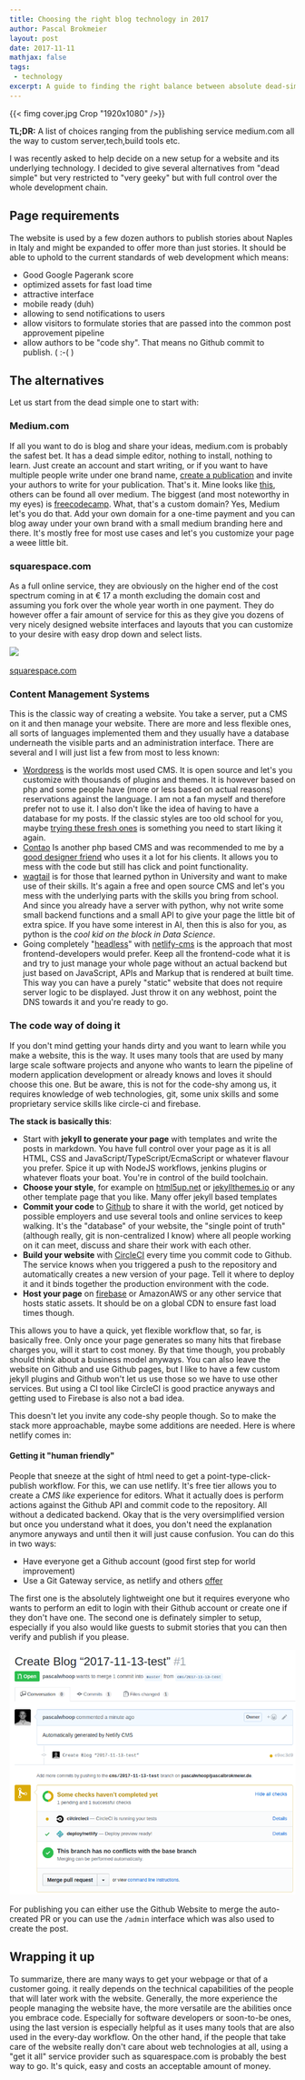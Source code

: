 ```yaml
---
title: Choosing the right blog technology in 2017
author: Pascal Brokmeier
layout: post
date: 2017-11-11
mathjax: false
tags: 
 - technology
excerpt: A guide to finding the right balance between absolute dead-simple usability and tech-savvy workflow allowing for a range of customisation and control abot your blog or website.
---
```


{{< fimg cover.jpg Crop "1920x1080" />}}

**TL;DR:** A list of choices ranging from the publishing service medium.com all the way to custom server,tech,build tools etc.

I was recently asked to help decide on a new setup for a website and its underlying technology. I decided to give several alternatives from "dead simple" but very restricted to "very geeky" but with full control over the whole development chain.

## Page requirements
The website is used by a few dozen authors to publish stories about Naples in Italy and might be expanded to offer more than just stories. It should be able to uphold to the current standards of web development which means:

-   Good Google Pagerank score
-   optimized assets for fast load time
-   attractive interface
-   mobile ready (duh)
-   allowing to send notifications to users
-   allow visitors to formulate stories that are passed into the common post approvement pipeline
-   allow authors to be "code shy". That means no Github commit to publish. ( :-( )

## The alternatives

Let us start from the dead simple one to start with:

### Medium.com
If all you want to do is blog and share your ideas, medium.com is probably the safest bet. It has a dead simple editor, nothing to install, nothing to learn. Just create an account and start writing, or if you want to have multiple people write under one brand name, [create a publication](https://help.medium.com/hc/en-us/articles/115004681607-Create-publication) and invite your authors to write for your publication. That's it. Mine looks like [this](https://medium.com/curiouscaloo), others can be found all over medium. The biggest (and most noteworthy in my eyes) is [freecodecamp](https://medium.freecodecamp.org/). What, that's a custom domain? Yes, Medium let's you do that. Add your own domain for a one-time payment and you can blog away under your own brand with a small medium branding here and there. It's mostly free for most use cases and let's you customize your page a weee little bit.

### squarespace.com

As a full online service, they are obviously on the higher end of the cost spectrum coming in at € 17 a month excluding the domain cost and assuming you fork over the whole year worth in one payment. They do however offer a fair amount of service for this as they give you dozens of very nicely designed website interfaces and layouts that you can customize to your desire with easy drop down and select lists.

![](images/2017-11-11/squarespace-screenshot.png)

[squarespace.com](http://squarespace.com)

### Content Management Systems

This is the classic way of creating a website. You take a server, put a CMS on it and then manage your website. There are more and less flexible ones, all sorts of languages implemented them and they usually have a database underneath the visible parts and an administration interface. There are several and I will just list a few from most to less known:

-   [Wordpress](https://wordpress.org/) is the worlds most used CMS. It is open source and let's you customize with thousands of plugins and themes. It is however based on php and some people have (more or less based on actual reasons) reservations against the language. I am not a fan myself and therefore prefer not to use it. I also don't like the idea of having to have a database for my posts. If the classic styles are too old school for you, maybe [trying these fresh ones](https://themebeans.com) is something you need to start liking it again.
-   [Contao](https://contao.org) Is another php based CMS and was recommended to me by a [good designer friend](www.marco-a.de) who uses it a lot for his clients. It allows you to mess with the code but still has click and point functionality.
-   [wagtail](https://wagtail.io/) is for those that learned python in University and want to make use of their skills. It's again a free and open source CMS and let's you mess with the underlying parts with the skills you bring from school. And since you already have a server with python, why not write some small backend functions and a small API to give your page the little bit of extra spice. If you have some interest in AI, then this is also for you, as python is the *cool kid on the block in Data Science*.
-   Going completely "[headless](https://headlesscms.org/)" with [netlify-cms](https://www.netlifycms.org/) is the approach that most frontend-developers would prefer. Keep all the frontend-code what it is and try to just manage your whole page without an actual backend but just based on JavaScript, APIs and Markup that is rendered at built time. This way you can have a purely "static" website that does not require server logic to be displayed. Just throw it on any webhost, point the DNS towards it and you're ready to go.

### The code way of doing it

If you don't mind getting your hands dirty and you want to learn while you make a website, this is the way. It uses many tools that are used by many large scale software projects and anyone who wants to learn the pipeline of modern application development or already knows and loves it should choose this one. But be aware, this is not for the code-shy among us, it requires knowledge of web technologies, git, some unix skills and some proprietary service skills like circle-ci and firebase.

**The stack is basically this**:

-   Start with **jekyll to generate your page** with templates and write the posts in markdown. You have full control over your page as it is all HTML, CSS and JavaScript/TypeScript/EcmaScript or whatever flavour you prefer. Spice it up with NodeJS workflows, jenkins plugins or whatever floats your boat. You're in control of the build toolchain.
-   **Choose your style**, for example on [html5up.net](https://html5up.net/) or [jekyllthemes.io](https://www.jekyllthemes.io/) or any other template page that you like. Many offer jekyll based templates
-   **Commit your code** to [Github](https://github.com) to share it with the world, get noticed by possible employers and use several tools and online services to keep walking. It's the "database" of your website, the "single point of truth" (although really, git is non-centralized I know) where all people working on it can meet, discuss and share their work with each other.
-   **Build your website** with [CircleCI](https://circleci.com) every time you commit code to Github. The service knows when you triggered a push to the repository and automatically creates a new version of your page. Tell it where to deploy it and it binds together the production environment with the code.
-   **Host your page** on [firebase](https://firebase.google.com) or AmazonAWS or any other service that hosts static assets. It should be on a global CDN to ensure fast load times though.

This allows you to have a quick, yet flexible workflow that, so far, is basically free. Only once your page generates so many hits that firebase charges you, will it start to cost money. By that time though, you probably should think about a business model anyways.
You can also leave the website on Github and use Github pages, but I like to have a few custom jekyll plugins and Github won't let us use those so we have to use other services. But using a CI tool like CircleCI is good practice anyways and getting used to Firebase is also not a bad idea.

This doesn't let you invite any code-shy people though. So to make the stack more approachable, maybe some additions are needed. Here is where netlify comes in:

#### Getting it "human friendly"

People that sneeze at the sight of html need to get a point-type-click-publish workflow. For this, we can use netlify. It's free tier allows you to create a *CMS like* experience for editors. What it actually does is perform actions against the Github API and commit code to the repository. All without a dedicated backend. Okay that is the very oversimplified version but once you understand what it does, you don't need the explanation anymore anyways and until then it will just cause confusion. You can do this in two ways:

-   Have everyone get a Github account (good first step for world improvement)
-   Use a Git Gateway service, as netlify and others [offer](https://www.netlifycms.org/docs/#configuration)

The first one is the absolutely lightweight one but it requires everyone who wants to perform an edit to login with their Github account or create one if they don't have one. The second one is definately simpler to setup, especially if you also would like guests to submit stories that you can then verify and publish if you please.

![](./pull-request-example.png )

For publishing you can either use the Github Website to merge the auto-created PR or you can use the `/admin` interface which was also used to create the post.

## Wrapping it up

To summarize, there are many ways to get your webpage or that of a customer going. it really depends on the technical capabilities of the people that will later work with the website. Generally, the more experience the people managing the website have, the more versatile are the abilities once you embrace code. Especially for software developers or soon-to-be ones, using the last version is especially helpful as it uses many tools that are also used in the every-day workflow. On the other hand, if the people that take care of the website really don't care about web technologies at all, using a "get it all" service provider such as squarespace.com is probably the best way to go. It's quick, easy and costs an acceptable amount of money.

